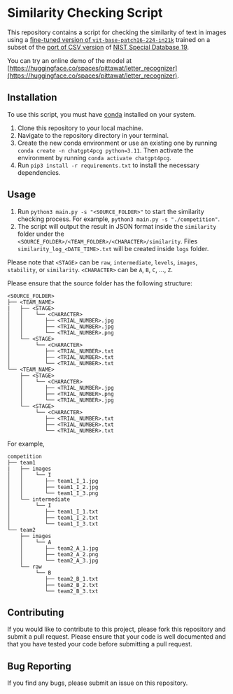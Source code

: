 # Similarity Checking Script

This repository contains a script for checking the similarity of text in images using a [fine-tuned version of `vit-base-patch16-224-in21k`](https://huggingface.co/pittawat/vit-base-letter) trained on a subset of the [port of CSV version](https://www.kaggle.com/datasets/sachinpatel21/az-handwritten-alphabets-in-csv-format) of [NIST Special Database 19](https://huggingface.co/datasets/pittawat/letter_recognition).

You can try an online demo of the model at [https://huggingface.co/spaces/pittawat/letter_recognizer](https://huggingface.co/spaces/pittawat/letter_recognizer).

## Installation

To use this script, you must have <a href="https://docs.conda.io/en/latest/" target="_new">conda</a> installed on your system.

1. Clone this repository to your local machine.
2. Navigate to the repository directory in your terminal.
3. Create the new conda environment or use an existing one by running `conda create -n chatgpt4pcg python=3.11`. Then activate the environment by running `conda activate chatgpt4pcg`.
4. Run `pip3 install -r requirements.txt` to install the necessary dependencies.

## Usage

1. Run `python3 main.py -s "<SOURCE_FOLDER>"` to start the similarity checking process. For example, `python3 main.py -s "./competition"`.
2. The script will output the result in JSON format inside the `similarity` folder under the `<SOURCE_FOLDER>/<TEAM_FOLDER>/<CHARACTER>/similarity`. Files `similarity_log_<DATE_TIME>.txt` will be created inside `logs` folder.

Please note that `<STAGE>` can be `raw`, `intermediate`, `levels`, `images`, `stability`, or `similarity`. `<CHARACTER>` can be `A`, `B`, `C`, ..., `Z`.

Please ensure that the source folder has the following structure:

```
<SOURCE_FOLDER>
├── <TEAM_NAME>
|   ├── <STAGE>
│   │    └── <CHARACTER>
│   │       ├── <TRIAL_NUMBER>.jpg
│   │       ├── <TRIAL_NUMBER>.jpg
│   │       └── <TRIAL_NUMBER>.png
│   └── <STAGE>
│        └── <CHARACTER>
│           ├── <TRIAL_NUMBER>.txt
│           ├── <TRIAL_NUMBER>.txt
│           └── <TRIAL_NUMBER>.txt
└── <TEAM_NAME>
    ├── <STAGE>
    │    └── <CHARACTER>
    │       ├── <TRIAL_NUMBER>.jpg
    │       ├── <TRIAL_NUMBER>.png
    │       └── <TRIAL_NUMBER>.jpg
    └── <STAGE>
         └── <CHARACTER>
            ├── <TRIAL_NUMBER>.txt
            ├── <TRIAL_NUMBER>.txt
            └── <TRIAL_NUMBER>.txt
```

For example,

```
competition
├── team1
|   ├── images
│   │    └── I
│   │       ├── team1_I_1.jpg
│   │       ├── team1_I_2.jpg
│   │       └── team1_I_3.png
│   └── intermediate
│        └── I
│           ├── team1_I_1.txt
│           ├── team1_I_2.txt
│           └── team1_I_3.txt
└── team2
    ├── images
    │    └── A
    │       ├── team2_A_1.jpg
    │       ├── team2_A_2.png
    │       └── team2_A_3.jpg
    └── raw
         └── B
            ├── team2_B_1.txt
            ├── team2_B_2.txt
            └── team2_B_3.txt
```

## Contributing

If you would like to contribute to this project, please fork this repository and submit a pull request. Please ensure that your code is well documented and that you have tested your code before submitting a pull request.

## Bug Reporting

If you find any bugs, please submit an issue on this repository.